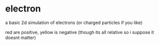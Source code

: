# electron
a basic 2d simulation of electrons (or charged particles if you like)


red are positive, yellow is negative (though its all relative so i suppose it doesnt matter)
